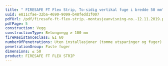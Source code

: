 ```yaml
---
title: " FIRESAFE FT Flex Strip, To-sidig vertikal fuge i bredde 50 mm"
uuid: e811cfae-32ba-4690-9099-b48fedd1f007
pdfUrl: /pdf/firesafe-ft-flex-strip.-montasjeanvisning-no.-12.11.2019.pdf
pdfPage: 5
construction: Vegg
constructionType: Betongvegg ≥ 100 mm
fireResistanceClass: EI 60
numberOfPenetrations: Uten installasjoner (tomme utsparinger og fuger)
penetrationGroup: Faste fuger
dimensions: ≤ 50
product: FIRESAFE FT FLEX STRIP
---
```

